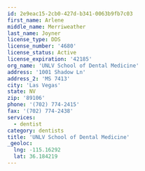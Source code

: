 ```yaml
---
id: 2e9eac15-2cb0-427d-b341-0063b9fb7c03
first_name: Arlene
middle_name: Merriweather
last_name: Joyner
license_type: DDS
license_number: '4680'
license_status: Active
license_expiration: '42185'
org_name: 'UNLV School of Dental Medicine'
address: '1001 Shadow Ln'
address_2: 'MS 7413'
city: 'Las Vegas'
state: NV
zip: '89106'
phone: '(702) 774-2415'
fax: '(702) 774-2438'
services:
  - dentist
category: dentists
title: 'UNLV School of Dental Medicine'
_geoloc:
  lng: -115.16292
  lat: 36.184219
---
```

